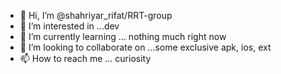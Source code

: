 - 👋 Hi, I’m @shahriyar_rifat/RRT-group
- 👀 I’m interested in ...dev
- 🌱 I’m currently learning ... nothing much right now 
- 💞️ I’m looking to collaborate on ...some exclusive apk, ios, ext 
- 📫 How to reach me ... curiosity 

<!---
@shahriyar_rifat/RRT-group ✨ special ✨ repository because its `README.md` (this file) appears on your GitHub profile.
You can click the Preview link to take a look at your changes.
--->

